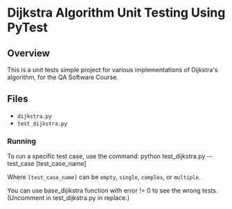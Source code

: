 # Dijkstra Algorithm Unit Testing Using PyTest

## Overview

This is a unit tests simple project for various implementations of Dijkstra's algorithm, for the QA Software Course.

## Files

- `dijkstra.py`
- `test_dijkstra.py`

### Running

To run a specific test case, use the command: python test_dijkstra.py --test_case [test_case_name]

Where `[test_case_name]` can be `empty`, `single`, `complex`, or `multiple`.

You can use base_dijikstra function with error != 0 to see the wrong tests. (Uncomment in test_dijkstra.py in replace.)
